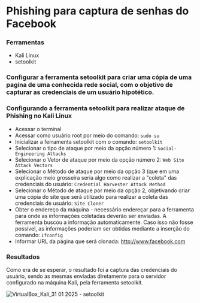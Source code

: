 # Phishing para captura de senhas do Facebook

### Ferramentas

- Kali Linux
- setoolkit

### Configurar a ferramenta setoolkit para criar uma cópia de uma pagina de uma conhecida rede social, com o objetivo de capturar as credenciais de um usuário hipotético.

### Configurando a ferramenta setoolkit para realizar ataque de Phishing no Kali Linux

- Acessar o terminal
- Acessar como usuário root por meio do comando: ``` sudo su ```
- Inicializar a ferramenta setoolkit com o comando: ``` setoolkit ```
- Selecionar o tipo de ataque por meio da opção número 1: ``` Social-Engineering Attacks ```
- Selecionar o Vetor de ataque por meio da opção número 2: ``` Web Site Attack Vectors ```
- Selecionar o Método de ataque por meio da opção 3 (que em uma explicação meio grosseira seria algo como realizar a "coleta" das credenciais do usuário: ```Credential Harvester Attack Method ```
- Selecionar o Método de ataque por meio da opção 2, objetivando criar uma cópia do site que será utilizado para realizar a coleta das credenciais de usuário: ``` Site Cloner ```
- Obter o endereço da máquina - necessário endereçar para a ferramenta para onde as informações coletadas deverão ser enviadas. A ferramenta buscou a informação automaticamente. Caso isso não fosse possível, as informações poderiam ser obtidas mediante a inserção do comando: ``` ifconfig ```
- Informar URL da página que será clonada: http://www.facebook.com

### Resultados

Como era de se esperar, o resultado foi a captura das credenciais do usuário, sendo as mesmas enviadas diretamente para o servidor configurado na máquina Kali, pela ferramenta setoolkit.

![VirtualBox_Kali_31 01 2025 - setoolkit](https://github.com/user-attachments/assets/b5b2d6c5-ef67-4347-b7d7-9d7e0354d8d6)
